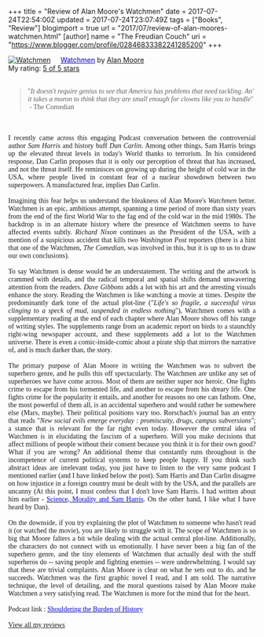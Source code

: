 +++
title = "Review of Alan Moore's Watchmen"
date = 2017-07-24T22:54:00Z
updated = 2017-07-24T23:07:49Z
tags = ["Books", "Review"]
blogimport = true 
url = "2017/07/review-of-alan-moores-watchmen.html"
[author]
	name = "The Freudian Couch"
	uri = "https://www.blogger.com/profile/02846833382241285200"
+++

<div dir="ltr" style="text-align: left;" trbidi="on">
<a href="https://www.goodreads.com/book/show/472331.Watchmen" style="float: left; padding-right: 20px;"><img alt="Watchmen" border="0" src="https://images.gr-assets.com/books/1442239711m/472331.jpg" /></a><a href="https://www.goodreads.com/book/show/472331.Watchmen"><span style="color: blue;">Watchmen</span></a> by <a href="https://www.goodreads.com/author/show/3961.Alan_Moore">Alan Moore</a><br />
My rating: <a href="https://www.goodreads.com/review/show/2005578528">5 of 5 stars</a><br />
<br />
<blockquote class="tr_bq">
<span style="font-family: &quot;georgia&quot; , &quot;times new roman&quot; , serif;">"<i>It doesn't require genius to see that America has problems that need tackling. An' it takes a moron to think that they are small enough for clowns like you to handle</i>" &nbsp;- The Comedian</span></blockquote>
<span style="font-family: &quot;georgia&quot; , &quot;times new roman&quot; , serif;"><br /></span>
<br />
<div style="text-align: justify;">
<span style="font-family: &quot;georgia&quot; , &quot;times new roman&quot; , serif;">I recently came across this engaging Podcast conversation between the controversial author <i>Sam Harris</i> and history buff <i>Dan Carlin</i>. Among other things, Sam Harris brings up the elevated threat levels in today's World thanks to terrorism. In his considered response, Dan Carlin proposes that it is only our perception of threat that has increased, and not the threat itself. He reminisces on growing up during the height of cold war in the USA, where people lived in constant fear of a nuclear showdown between two superpowers. A manufactured fear, implies Dan Carlin. </span></div>
<div style="text-align: justify;">
<span style="font-family: &quot;georgia&quot; , &quot;times new roman&quot; , serif;"><br /></span></div>
<div style="text-align: justify;">
<span style="font-family: &quot;georgia&quot; , &quot;times new roman&quot; , serif;">Imagining this fear helps us understand the bleakness of Alan Moore's <i>Watchmen </i>better. Watchmen is an epic, ambitious attempt, spanning a time period of more than sixty years from the end of the first World War to the fag end of the cold war in the mid 1980s. The backdrop is in an alternate history where the presence of Watchmen seems to have affected events subtly. <i>Richard Nixon</i> continues as the President of the USA, with a mention of a suspicious accident that kills two <i>Washington Post</i> reporters (there is a hint that one of the Watchmen, <i>The Comedian</i>, was involved in this, but it is up to us to draw our own conclusions). </span></div>
<div style="text-align: justify;">
<span style="font-family: &quot;georgia&quot; , &quot;times new roman&quot; , serif;"><br /></span></div>
<div style="text-align: justify;">
<span style="font-family: &quot;georgia&quot; , &quot;times new roman&quot; , serif;">To say Watchmen is dense would be an understatement. The writing and the artwork is crammed with details, and the radical temporal and spatial shifts demand unwavering attention from the readers. <i>Dave Gibbons</i> adds a lot with his art and the arresting visuals enhance the story. Reading the Watchmen is like watching a movie at times. Despite the predominantly dark tone of the actual plot-line ("<i>Life's so fragile, a successful virus clinging to a speck of mud, suspended in endless nothing</i>"), Watchmen comes with a supplementary reading at the end of each chapter where Alan Moore shows off his range of writing styles. The supplements range from an academic report on birds to a staunchly right-wing newspaper account, and these supplements add a lot to the Watchmen universe. There is even a comic-inside-comic about a pirate ship that mirrors the narrative of, and is much darker than, the story. </span></div>
<div style="text-align: justify;">
<span style="font-family: &quot;georgia&quot; , &quot;times new roman&quot; , serif;"><br /></span></div>
<div style="text-align: justify;">
<span style="font-family: &quot;georgia&quot; , &quot;times new roman&quot; , serif;">The primary purpose of Alan Moore in writing the Watchmen was to subvert the superhero genre, and he pulls this off spectacularly. The Watchmen are unlike any set of superheroes we have come across. Most of them are neither super nor heroic. One fights crime to escape from his tormented life, and another to escape from his dreary life. One fights crime for the popularity it entails, and another for reasons no one can fathom. One, the most powerful of them all, is an accidental superhero and would rather be somewhere else (Mars, maybe). Their political positions vary too. Rorschach's journal has an entry that reads "<i>New social evils emerge everyday : promiscuity, drugs, campus subversions</i>"; a stance that is relevant for the far right even today. However the central idea of Watchmen is in elucidating the fascism of a superhero. Will you make decisions that affect millions of people without their consent because you think it is for their own good? What if you are wrong? An additional theme that constantly runs throughout is the incompetence of current political systems to keep people happy. If you think such abstract ideas are irrelevant today, you just have to listen to the very same podcast I mentioned earlier (and I have linked below the post). Sam Harris and Dan Carlin disagree on how injustice in a foreign country must be dealt with by the USA, and the parallels are uncanny (At this point, I must confess that I don't love Sam Harris. I had written about him earlier - <a href="http://www.thefreudiancouch.com/2014/05/science-morality-and-sam-harris.html" rel="nofollow" target="_blank"><span style="color: blue;">Science, Morality and Sam Harris</span></a>. On the other hand, I like what I have heard by Dan).</span></div>
<div style="text-align: justify;">
<span style="font-family: &quot;georgia&quot; , &quot;times new roman&quot; , serif;"><br /></span></div>
<div style="text-align: justify;">
<span style="font-family: &quot;georgia&quot; , &quot;times new roman&quot; , serif;">On the downside, if you try explaining the plot of Watchmen to someone who hasn't read it (or watched the movie), you are likely to struggle with it. The scope of Watchmen is so big that Moore falters a bit while dealing with the actual central plot-line. Additionally, the characters do not connect with us emotionally. I have never been a big fan of the superhero genre, and the tiny elements of Watchmen that actually deal with the stuff superheros do -- saving people and fighting enemies -- were underwhelming. I would say that these are trivial complaints. Alan Moore is clear on what he sets out to do, and he succeeds. Watchmen was the first graphic novel I read, and I am sold. The narrative technique, the level of detailing, and the moral questions raised by Alan Moore make Watchmen a very satisfying read. The Watchmen is more for the mind that for the heart. </span></div>
<span style="font-family: &quot;georgia&quot; , &quot;times new roman&quot; , serif;"><br /></span>
<span style="font-family: &quot;georgia&quot; , &quot;times new roman&quot; , serif;">Podcast link : <a href="https://www.samharris.org/podcast/item/shouldering-the-burden-of-history" rel="nofollow" target="_blank"><span style="color: blue;">Shouldering the Burden of History</span></a>
</span><br />
<span style="font-family: &quot;georgia&quot; , &quot;times new roman&quot; , serif;"><br /></span>
<a href="https://www.goodreads.com/review/list/4391307-adarsh" target="_blank"><span style="font-family: &quot;georgia&quot; , &quot;times new roman&quot; , serif;">View all my reviews</span></a>
</div>

